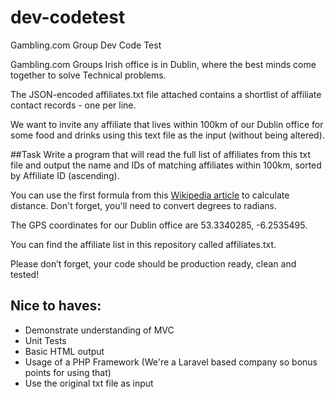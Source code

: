 # dev-codetest
Gambling.com Group Dev Code Test

Gambling.com Groups Irish office is in Dublin, where the best minds come together to solve Technical problems. 

The JSON-encoded affiliates.txt file attached contains a shortlist of affiliate contact records - one per line. 

We want to invite any affiliate that lives within 100km of our Dublin office for some food and drinks using this text file as the input (without being altered).

##Task
Write a program that will read the full list of affiliates from this txt file and output the name and IDs of matching affiliates within 100km, sorted by Affiliate ID (ascending).

You can use the first formula from this [Wikipedia article](https://en.wikipedia.org/wiki/Great-circle_distance) to calculate distance. Don't forget, you'll need to convert degrees to radians.

The GPS coordinates for our Dublin office are 53.3340285, -6.2535495.

You can find the affiliate list in this repository called affiliates.txt.

Please don’t forget, your code should be production ready, clean and tested!

## Nice to haves:
- Demonstrate understanding of MVC
- Unit Tests
- Basic HTML output
- Usage of a PHP Framework (We're a Laravel based company so bonus points for using that)
- Use the original txt file as input 

